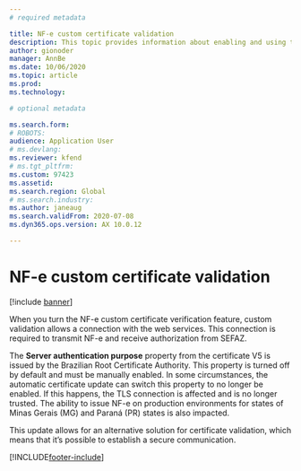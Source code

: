 ```yaml
---
# required metadata

title: NF-e custom certificate validation
description: This topic provides information about enabling and using the NF-e custom certificate.
author: gionoder
manager: AnnBe
ms.date: 10/06/2020
ms.topic: article
ms.prod: 
ms.technology: 

# optional metadata

ms.search.form: 
# ROBOTS: 
audience: Application User
# ms.devlang: 
ms.reviewer: kfend
# ms.tgt_pltfrm: 
ms.custom: 97423
ms.assetid: 
ms.search.region: Global
# ms.search.industry: 
ms.author: janeaug
ms.search.validFrom: 2020-07-08
ms.dyn365.ops.version: AX 10.0.12

---
```


# NF-e custom certificate validation

[!include [banner](../includes/banner.md)]

When you turn the NF-e custom certificate verification feature, custom validation allows a connection with the web services. This connection is required to transmit NF-e and receive authorization from SEFAZ.

The **Server authentication purpose** property from the certificate V5 is issued by the Brazilian Root Certificate Authority. This property is turned off by default and must be manually enabled. In some circumstances, the automatic certificate update can switch this property to no longer be enabled. If this happens, the TLS connection is affected and is no longer trusted. The ability to issue NF-e on production environments for states of Minas Gerais (MG) and Paraná (PR) states is also impacted.

This update allows for an alternative solution for certificate validation, which means that it’s possible to establish a secure communication.




[!INCLUDE[footer-include](../../includes/footer-banner.md)]